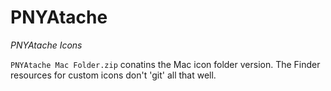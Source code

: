 # PNYAtache

_PNYAtache Icons_

```PNYAtache Mac Folder.zip``` conatins the Mac icon folder version. The Finder resources for custom icons don't 'git' all that well.
